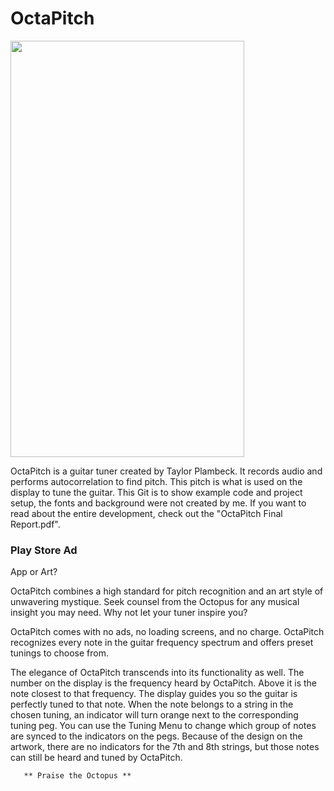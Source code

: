 # OctaPitch

<img src="https://user-images.githubusercontent.com/28762594/32516272-a207c518-c3b7-11e7-815e-707010b06b24.png" width="374" height="666">

OctaPitch is a guitar tuner created by Taylor Plambeck. It records audio and performs autocorrelation to find pitch. This pitch is what is used on the display to tune the guitar. This Git is to show example code and project setup, the fonts and background were not created by me. If you want to read about the entire development, check out the "OctaPitch Final Report.pdf".

### Play Store Ad

App or Art?

 OctaPitch combines a high standard for pitch recognition and an art style of unwavering mystique.  Seek counsel from the Octopus for any musical insight you may need.  Why not let your tuner inspire you?  
 
  OctaPitch comes with no ads, no loading screens, and no charge.  OctaPitch recognizes every note in the guitar frequency spectrum and offers preset tunings to choose from.  
  
  The elegance of OctaPitch transcends into its functionality as well.  The number on the display is the frequency heard by OctaPitch.  Above it is the note closest to that frequency.  The display guides you so the guitar is perfectly tuned to that note.  When the note belongs to a string in the chosen tuning, an indicator will turn orange next to the corresponding tuning peg.  You can use the Tuning Menu to change which group of notes are synced to the indicators on the pegs.   Because of the design on the artwork, there are no indicators for the 7th and 8th strings, but those notes can still be heard and tuned by OctaPitch.

       ** Praise the Octopus ** 
